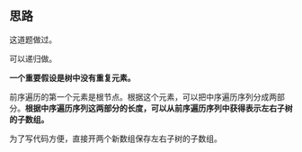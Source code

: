 ## 思路

这道题做过。

可以递归做。

**一个重要假设是树中没有重复元素。**

前序遍历的第一个元素是根节点。根据这个元素，可以把中序遍历序列分成两部分。**根据中序遍历序列这两部分的长度，可以从前序遍历序列中获得表示左右子树的子数组。**

为了写代码方便，直接开两个新数组保存左右子树的子数组。

